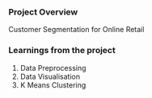 ### Project Overview

 Customer Segmentation for Online Retail


### Learnings from the project

 1. Data Preprocessing
2. Data Visualisation
3. K Means Clustering



